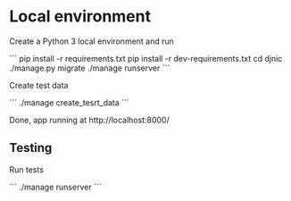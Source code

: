 # Local environment

Create a Python 3 local environment and run

´´´
pip install -r requirements.txt
pip install -r dev-requirements.txt
cd djnic
./manage.py migrate
./manage runserver
´´´

Create test data

´´´
./manage create_tesrt_data
´´´

Done, app running at http://localhost:8000/

## Testing

Run tests

´´´
./manage runserver
´´´

